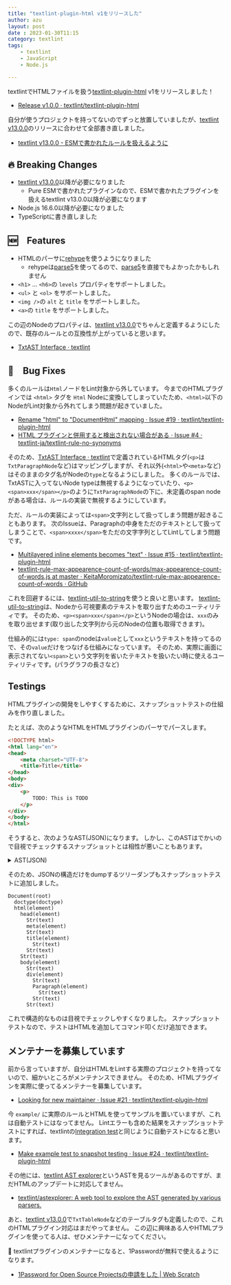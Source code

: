 ```yaml
---
title: "textlint-plugin-html v1をリリースした"
author: azu
layout: post
date : 2023-01-30T11:15
category: textlint
tags:
    - textlint
    - JavaScript
    - Node.js

---
```


textlintでHTMLファイルを扱う[textlint-plugin-html](https://github.com/textlint/textlint-plugin-html) v1をリリースしました！

- [Release v1.0.0 · textlint/textlint-plugin-html](https://github.com/textlint/textlint-plugin-html/releases/tag/v1.0.0)

自分が使うプロジェクトを持ってないのでずっと放置していましたが、[textlint v13.0.0](https://textlint.github.io/blog/2023/01/27/textlint-13.html)のリリースに合わせて全部書き直しました。

- [textlint v13.0.0 - ESMで書かれたルールを扱えるように](https://efcl.info/2023/01/27/textlint-v13/)

## 🔥 Breaking Changes

- [textlint v13.0.0](https://textlint.github.io/blog/2023/01/27/textlint-13.html)以降が必要になりました
  - Pure ESMで書かれたプラグインなので、ESMで書かれたプラグインを扱えるtextlint v13.0.0以降が必要になります
- Node.js 16.6.0以降が必要になりました
- TypeScriptに書き直しました

## 🆕　Features

- HTMLのパーサに[rehype](https://github.com/rehypejs/rehype#readme)を使うようになりました
  - rehypeは[parse5](https://www.npmjs.com/package/parse5)を使ってるので、[parse5](https://www.npmjs.com/package/parse5)を直接でもよかったかもしれません
- `<h1>` ... `<h6>`の `levels` プロパティをサポートしました。
- `<ul>` と `<ol>` をサポートしました。
- `<img />`の `alt` と `title` をサポートしました。
- `<a>`の `title` をサポートしました。

この辺のNodeのプロパティは、[textlint v13.0.0](https://textlint.github.io/blog/2023/01/27/textlint-13.html)でちゃんと定義するようにしたので、既存のルールとの互換性が上がっていると思います。

- [TxtAST Interface · textlint](https://textlint.github.io/docs/txtnode.html)

## 🐛　Bug Fixes

多くのルールは`Html`ノードをLint対象から外しています。
今までのHTMLプラグインでは `<html>` タグを `Html` Nodeに変換してしまっていたため、`<html>`以下のNodeがLint対象から外れてしまう問題が起きていました。

- [Rename "html" to "DocumentHtml" mapping · Issue #19 · textlint/textlint-plugin-html](https://github.com/textlint/textlint-plugin-html/issues/19)
- [HTML プラグインと併用すると検出されない場合がある · Issue #4 · textlint-ja/textlint-rule-no-synonyms](https://github.com/textlint-ja/textlint-rule-no-synonyms/issues/4)

そのため、[TxtAST Interface · textlint](https://textlint.github.io/docs/txtnode.html)で定義されているHTMLタグ(`<p>`は`TxtParagraphNode`など)はマッピングしますが、それ以外(`<html>`や`<meta>`など)はそのままのタグ名がNodeの`type`となるようにしました。
多くのルールでは、TxtASTに入ってないNode typeは無視するようになっていたり、`<p><span>xxx</span></p>`のように`TxtParagraphNode`の下に、未定義のspan nodeがある場合は、ルールの実装で無視するようにしています。

ただ、ルールの実装によっては`<span>`文字列として扱ってしまう問題が起きることもあります。
次のIssueは、Paragraphの中身をただのテキストとして扱ってしまうことで、`<span>xxxx</span>`をただの文字字列としてLintしてしまう問題です。

- [Multilayered inline elements becomes "text" · Issue #15 · textlint/textlint-plugin-html](https://github.com/textlint/textlint-plugin-html/issues/15)
- [textlint-rule-max-appearence-count-of-words/max-appearence-count-of-words.js at master · KeitaMoromizato/textlint-rule-max-appearence-count-of-words · GitHub](https://github.com/KeitaMoromizato/textlint-rule-max-appearence-count-of-words/blob/master/src/max-appearence-count-of-words.js)

これを回避するには、[textlint-util-to-string](https://github.com/textlint/textlint-util-to-string)を使うと良いと思います。
[textlint-util-to-string](https://github.com/textlint/textlint-util-to-string)は、Nodeから可視要素のテキストを取り出すためのユーティリティです。
そのため、`<p><span>xxx</span></p>`というNodeの場合は、`xxx`のみを取り出せます(取り出した文字列から元のNodeの位置も取得できます)。

仕組み的には`type: span`のnodeは`value`として`xxx`というテキストを持ってるので、その`value`だけをつなげる仕組みになっています。
そのため、実際に画面に表示されてない`<span>`という文字列を省いたテキストを扱いたい時に使えるユーティリティです。(パラグラフの長さなど)

## Testings

HTMLプラグインの開発をしやすくするために、スナップショットテストの仕組みを作り直しました。

たとえば、次のようなHTMLをHTMLプラグインのパーサでパースします。

```html
<!DOCTYPE html>
<html lang="en">
<head>
    <meta charset="UTF-8">
    <title>Title</title>
</head>
<body>
<div>
    <p>
        TODO: This is TODO
    </p>
</div>
</body>
</html>
```

そうすると、次のようなAST(JSON)になります。
しかし、このASTはでかいので目視でチェックするスナップショットとは相性が悪いこともあります。

<details>
<summary>AST(JSON)</summary>


```json
{
    "type": "Document",
    "children": [
        {
            "type": "doctype",
            "position": {
                "start": {
                    "line": 1,
                    "column": 1,
                    "offset": 0
                },
                "end": {
                    "line": 1,
                    "column": 16,
                    "offset": 15
                }
            },
            "loc": {
                "start": {
                    "line": 1,
                    "column": 0
                },
                "end": {
                    "line": 1,
                    "column": 15
                }
            },
            "range": [
                0,
                15
            ],
            "raw": "<!DOCTYPE html>"
        },
        {
            "type": "html",
            "tagName": "html",
            "properties": {
                "lang": "en"
            },
            "children": [
                {
                    "type": "head",
                    "tagName": "head",
                    "properties": {},
                    "children": [
                        {
                            "type": "Str",
                            "value": "\n    ",
                            "position": {
                                "start": {
                                    "line": 3,
                                    "column": 7,
                                    "offset": 39
                                },
                                "end": {
                                    "line": 4,
                                    "column": 5,
                                    "offset": 44
                                }
                            },
                            "loc": {
                                "start": {
                                    "line": 3,
                                    "column": 6
                                },
                                "end": {
                                    "line": 4,
                                    "column": 4
                                }
                            },
                            "range": [
                                39,
                                44
                            ],
                            "raw": "\n    "
                        },
                        {
                            "type": "meta",
                            "tagName": "meta",
                            "properties": {
                                "charSet": "UTF-8"
                            },
                            "children": [],
                            "position": {
                                "start": {
                                    "line": 4,
                                    "column": 5,
                                    "offset": 44
                                },
                                "end": {
                                    "line": 4,
                                    "column": 27,
                                    "offset": 66
                                }
                            },
                            "loc": {
                                "start": {
                                    "line": 4,
                                    "column": 4
                                },
                                "end": {
                                    "line": 4,
                                    "column": 26
                                }
                            },
                            "range": [
                                44,
                                66
                            ],
                            "raw": "<meta charset=\"UTF-8\">"
                        },
                        {
                            "type": "Str",
                            "value": "\n    ",
                            "position": {
                                "start": {
                                    "line": 4,
                                    "column": 27,
                                    "offset": 66
                                },
                                "end": {
                                    "line": 5,
                                    "column": 5,
                                    "offset": 71
                                }
                            },
                            "loc": {
                                "start": {
                                    "line": 4,
                                    "column": 26
                                },
                                "end": {
                                    "line": 5,
                                    "column": 4
                                }
                            },
                            "range": [
                                66,
                                71
                            ],
                            "raw": "\n    "
                        },
                        {
                            "type": "title",
                            "tagName": "title",
                            "properties": {},
                            "children": [
                                {
                                    "type": "Str",
                                    "value": "Title",
                                    "position": {
                                        "start": {
                                            "line": 5,
                                            "column": 12,
                                            "offset": 78
                                        },
                                        "end": {
                                            "line": 5,
                                            "column": 17,
                                            "offset": 83
                                        }
                                    },
                                    "loc": {
                                        "start": {
                                            "line": 5,
                                            "column": 11
                                        },
                                        "end": {
                                            "line": 5,
                                            "column": 16
                                        }
                                    },
                                    "range": [
                                        78,
                                        83
                                    ],
                                    "raw": "Title"
                                }
                            ],
                            "position": {
                                "start": {
                                    "line": 5,
                                    "column": 5,
                                    "offset": 71
                                },
                                "end": {
                                    "line": 5,
                                    "column": 25,
                                    "offset": 91
                                }
                            },
                            "loc": {
                                "start": {
                                    "line": 5,
                                    "column": 4
                                },
                                "end": {
                                    "line": 5,
                                    "column": 24
                                }
                            },
                            "range": [
                                71,
                                91
                            ],
                            "raw": "<title>Title</title>"
                        },
                        {
                            "type": "Str",
                            "value": "\n",
                            "position": {
                                "start": {
                                    "line": 5,
                                    "column": 25,
                                    "offset": 91
                                },
                                "end": {
                                    "line": 6,
                                    "column": 1,
                                    "offset": 92
                                }
                            },
                            "loc": {
                                "start": {
                                    "line": 5,
                                    "column": 24
                                },
                                "end": {
                                    "line": 6,
                                    "column": 0
                                }
                            },
                            "range": [
                                91,
                                92
                            ],
                            "raw": "\n"
                        }
                    ],
                    "position": {
                        "start": {
                            "line": 3,
                            "column": 1,
                            "offset": 33
                        },
                        "end": {
                            "line": 6,
                            "column": 8,
                            "offset": 99
                        }
                    },
                    "loc": {
                        "start": {
                            "line": 3,
                            "column": 0
                        },
                        "end": {
                            "line": 6,
                            "column": 7
                        }
                    },
                    "range": [
                        33,
                        99
                    ],
                    "raw": "<head>\n    <meta charset=\"UTF-8\">\n    <title>Title</title>\n</head>"
                },
                {
                    "type": "Str",
                    "value": "\n",
                    "position": {
                        "start": {
                            "line": 6,
                            "column": 8,
                            "offset": 99
                        },
                        "end": {
                            "line": 7,
                            "column": 1,
                            "offset": 100
                        }
                    },
                    "loc": {
                        "start": {
                            "line": 6,
                            "column": 7
                        },
                        "end": {
                            "line": 7,
                            "column": 0
                        }
                    },
                    "range": [
                        99,
                        100
                    ],
                    "raw": "\n"
                },
                {
                    "type": "body",
                    "tagName": "body",
                    "properties": {},
                    "children": [
                        {
                            "type": "Str",
                            "value": "\n",
                            "position": {
                                "start": {
                                    "line": 7,
                                    "column": 7,
                                    "offset": 106
                                },
                                "end": {
                                    "line": 8,
                                    "column": 1,
                                    "offset": 107
                                }
                            },
                            "loc": {
                                "start": {
                                    "line": 7,
                                    "column": 6
                                },
                                "end": {
                                    "line": 8,
                                    "column": 0
                                }
                            },
                            "range": [
                                106,
                                107
                            ],
                            "raw": "\n"
                        },
                        {
                            "type": "div",
                            "tagName": "div",
                            "properties": {},
                            "children": [
                                {
                                    "type": "Str",
                                    "value": "\n    ",
                                    "position": {
                                        "start": {
                                            "line": 8,
                                            "column": 6,
                                            "offset": 112
                                        },
                                        "end": {
                                            "line": 9,
                                            "column": 5,
                                            "offset": 117
                                        }
                                    },
                                    "loc": {
                                        "start": {
                                            "line": 8,
                                            "column": 5
                                        },
                                        "end": {
                                            "line": 9,
                                            "column": 4
                                        }
                                    },
                                    "range": [
                                        112,
                                        117
                                    ],
                                    "raw": "\n    "
                                },
                                {
                                    "type": "Paragraph",
                                    "tagName": "p",
                                    "properties": {},
                                    "children": [
                                        {
                                            "type": "Str",
                                            "value": "\n        TODO: This is TODO\n    ",
                                            "position": {
                                                "start": {
                                                    "line": 9,
                                                    "column": 8,
                                                    "offset": 120
                                                },
                                                "end": {
                                                    "line": 11,
                                                    "column": 5,
                                                    "offset": 152
                                                }
                                            },
                                            "loc": {
                                                "start": {
                                                    "line": 9,
                                                    "column": 7
                                                },
                                                "end": {
                                                    "line": 11,
                                                    "column": 4
                                                }
                                            },
                                            "range": [
                                                120,
                                                152
                                            ],
                                            "raw": "\n        TODO: This is TODO\n    "
                                        }
                                    ],
                                    "position": {
                                        "start": {
                                            "line": 9,
                                            "column": 5,
                                            "offset": 117
                                        },
                                        "end": {
                                            "line": 11,
                                            "column": 9,
                                            "offset": 156
                                        }
                                    },
                                    "loc": {
                                        "start": {
                                            "line": 9,
                                            "column": 4
                                        },
                                        "end": {
                                            "line": 11,
                                            "column": 8
                                        }
                                    },
                                    "range": [
                                        117,
                                        156
                                    ],
                                    "raw": "<p>\n        TODO: This is TODO\n    </p>"
                                },
                                {
                                    "type": "Str",
                                    "value": "\n",
                                    "position": {
                                        "start": {
                                            "line": 11,
                                            "column": 9,
                                            "offset": 156
                                        },
                                        "end": {
                                            "line": 12,
                                            "column": 1,
                                            "offset": 157
                                        }
                                    },
                                    "loc": {
                                        "start": {
                                            "line": 11,
                                            "column": 8
                                        },
                                        "end": {
                                            "line": 12,
                                            "column": 0
                                        }
                                    },
                                    "range": [
                                        156,
                                        157
                                    ],
                                    "raw": "\n"
                                }
                            ],
                            "position": {
                                "start": {
                                    "line": 8,
                                    "column": 1,
                                    "offset": 107
                                },
                                "end": {
                                    "line": 12,
                                    "column": 7,
                                    "offset": 163
                                }
                            },
                            "loc": {
                                "start": {
                                    "line": 8,
                                    "column": 0
                                },
                                "end": {
                                    "line": 12,
                                    "column": 6
                                }
                            },
                            "range": [
                                107,
                                163
                            ],
                            "raw": "<div>\n    <p>\n        TODO: This is TODO\n    </p>\n</div>"
                        },
                        {
                            "type": "Str",
                            "value": "\n\n",
                            "position": {
                                "start": {
                                    "line": 12,
                                    "column": 7,
                                    "offset": 163
                                },
                                "end": {
                                    "line": 14,
                                    "column": 1,
                                    "offset": 172
                                }
                            },
                            "loc": {
                                "start": {
                                    "line": 12,
                                    "column": 6
                                },
                                "end": {
                                    "line": 14,
                                    "column": 0
                                }
                            },
                            "range": [
                                163,
                                172
                            ],
                            "raw": "\n</body>\n"
                        }
                    ],
                    "position": {
                        "start": {
                            "line": 7,
                            "column": 1,
                            "offset": 100
                        },
                        "end": {
                            "line": 14,
                            "column": 8,
                            "offset": 179
                        }
                    },
                    "loc": {
                        "start": {
                            "line": 7,
                            "column": 0
                        },
                        "end": {
                            "line": 14,
                            "column": 7
                        }
                    },
                    "range": [
                        100,
                        179
                    ],
                    "raw": "<body>\n<div>\n    <p>\n        TODO: This is TODO\n    </p>\n</div>\n</body>\n</html>"
                }
            ],
            "position": {
                "start": {
                    "line": 2,
                    "column": 1,
                    "offset": 16
                },
                "end": {
                    "line": 14,
                    "column": 8,
                    "offset": 179
                }
            },
            "loc": {
                "start": {
                    "line": 2,
                    "column": 0
                },
                "end": {
                    "line": 14,
                    "column": 7
                }
            },
            "range": [
                16,
                179
            ],
            "raw": "<html lang=\"en\">\n<head>\n    <meta charset=\"UTF-8\">\n    <title>Title</title>\n</head>\n<body>\n<div>\n    <p>\n        TODO: This is TODO\n    </p>\n</div>\n</body>\n</html>"
        }
    ],
    "data": {
        "quirksMode": false
    },
    "position": {
        "start": {
            "line": 1,
            "column": 1,
            "offset": 0
        },
        "end": {
            "line": 14,
            "column": 8,
            "offset": 179
        }
    },
    "loc": {
        "start": {
            "line": 1,
            "column": 0
        },
        "end": {
            "line": 14,
            "column": 7
        }
    },
    "range": [
        0,
        179
    ],
    "raw": "<!DOCTYPE html>\n<html lang=\"en\">\n<head>\n    <meta charset=\"UTF-8\">\n    <title>Title</title>\n</head>\n<body>\n<div>\n    <p>\n        TODO: This is TODO\n    </p>\n</div>\n</body>\n</html>"
}
```

</details>

そのため、JSONの構造だけをdumpするツリーダンプもスナップショットテストに追加しました。

```
Document(root)
  doctype(doctype)
  html(element)
    head(element)
      Str(text)
      meta(element)
      Str(text)
      title(element)
        Str(text)
      Str(text)
    Str(text)
    body(element)
      Str(text)
      div(element)
        Str(text)
        Paragraph(element)
          Str(text)
        Str(text)
      Str(text)
```

これで構造的なものは目視でチェックしやすくなりました。
スナップショットテストなので、テストはHTMLを追加してコマンド叩くだけ追加できます。

## メンテナーを募集しています

前から言っていますが、自分はHTMLをLintする実際のプロジェクトを持ってないので、細かいところがメンテナンスできません。
そのため、HTMLプラグインを実際に使ってるメンテナーを募集しています。

- [Looking for new maintainer · Issue #21 · textlint/textlint-plugin-html](https://github.com/textlint/textlint-plugin-html/issues/21)

今 `example/` に実際のルールとHTMLを使ってサンプルを置いていますが、これは自動テストにはなってません。
Lintエラーも含めた結果をスナップショットテストにすれば、textlintの[Integration test](https://github.com/textlint/textlint/tree/master/test/integration-test)と同じように自動テストになると思います。

- [Make example test to snapshot testing · Issue #24 · textlint/textlint-plugin-html](https://github.com/textlint/textlint-plugin-html/issues/24)

その他には、[textlint AST explorer](https://textlint.github.io/astexplorer/)というASTを見るツールがあるのですが、まだHTMLのアップデートに対応してません。

- [textlint/astexplorer: A web tool to explore the AST generated by various parsers.](https://github.com/textlint/astexplorer)

あと、[textlint v13.0.0](https://textlint.github.io/blog/2023/01/27/textlint-13.html)で`TxtTableNode`などのテーブルタグも定義したので、これのHTMLプラグイン対応はまだやってません。
この辺に興味ある人やHTMLプラグインを使ってる人は、ぜひメンテナーになってください。

🎁 textlintプラグインのメンテナーになると、1Passwordが無料で使えるようになります。

- [1Password for Open Source Projectsの申請をした | Web Scratch](https://efcl.info/2022/09/23/1password-teams-open-source/)